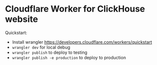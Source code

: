 # Cloudflare Worker for ClickHouse website

Quickstart:

- Install wrangler https://developers.cloudflare.com/workers/quickstart
- `wrangler dev` for local debug
- `wrangler publish` to deploy to testing
- `wrangler publish -e production` to deploy to production
